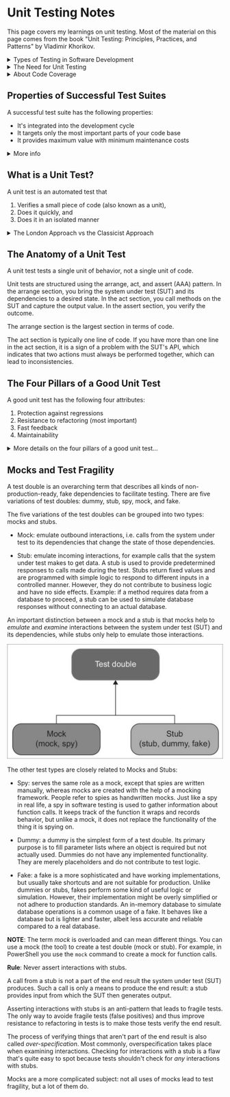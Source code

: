 # Unit Testing Notes

This page covers my learnings on unit testing. Most of the material on this page comes from the book "Unit Testing: Principles, Practices, and Patterns" by Vladimir Khorikov.

<details><summary>Types of Testing in Software Development</summary>

The Test Pyramid represents the three major test types. The width of the pyramid refers to the prevalance of a particular type of test in the suite. The wider the layer, the greater the test count. The height is a measure of how close these tests are to emulating the user's behavior. 

<img src='img/20240124-062428.png' width=600px>

Understanding the different types of testing suites is crucial in software development, as each type targets different aspects of an application and ensures its quality and reliability. Here are the key differences among some common types of testing suites:

1. **Unit Testing:**
   - **Focus:** The smallest parts of an application, typically individual functions or methods.
   - **Purpose:** To verify that each unit works as intended in isolation.
   - **Method:** Developers write these tests to check the correctness of their code. Mock objects and stubs are often used to isolate the unit from its dependencies.
   - **Example:** Testing a function that calculates the sum of two numbers.

2. **Integration Testing:**
   - **Focus:** The interaction between integrated units/modules of the application.
   - **Purpose:** To detect issues in the interaction between integrated units.
   - **Method:** These tests are typically written after unit tests and focus on the flow of data and control between modules. They may involve testing database interactions, API calls, etc.
   - **Example:** Testing how a database module interacts with a data processing module.

3. **End-to-End Testing:**
   - **Focus:** The entire application in a scenario that mimics real-world use.
   - **Purpose:** To replicate real-user scenarios to ensure the system works as intended.
   - **Method:** This involves testing the complete flow of an application from start to finish, including its interaction with external interfaces and networks.
   - **Example:** Testing an e-commerce application from product selection, cart management, checkout, payment, to order confirmation.

**Other Test Types**

The following tests types fall under the categories mentioned above:

- **Functional Testing:**
  - **Focus:** The overall functionality of the system.
  - **Purpose:** To ensure the software is functioning according to the requirements or specifications.
  - **Method:** Conducted from the user's perspective, it involves testing complete features or functionalities of the application.
  - **Example:** Testing the complete workflow of a user registration feature.

- **System Testing:**
  - **Focus:** The complete and integrated software product.
  - **Purpose:** To evaluate the system’s compliance with specified requirements.
  - **Method:** This is a high-level testing suite that validates the overall behavior of the application in an environment that mimics production.
  - **Example:** Testing the entire application after integration to ensure it meets all technical, functional, and business requirements.

- **Acceptance Testing:**
  - **Focus:** The software in a "production-like" environment.
  - **Purpose:** To validate if the software meets the business requirements and is ready for deployment.
  - **Method:** Often performed by end-users or clients, it checks if the software is acceptable for delivery.
  - **Example:** Business stakeholders testing the software to decide if it meets the predetermined criteria and is ready for release.

- **Regression Testing:**
  - **Focus:** Ensuring that new changes haven't adversely affected existing functionalities.
  - **Purpose:** To check that the old code still works after the new changes.
  - **Method:** Typically automated, it involves re-running functional and non-functional tests to ensure that previously developed and tested software still performs after a change.
  - **Example:** Re-running tests after bug fixes or new feature additions.

</details>

<details><summary>The Need for Unit Testing</summary>

Code tends to deteriorate. Each time you change something in a code base, the amount of disorder in it, or entropy, increases. Without proper care, such as constant cleaning and refactoring, the system becomes increasingly complex and disorganized. Tests help overturn this tendency.

_The goal of unit testing is to enable sustainable growth of the software project_. As projects progress through their lifecycle, stagnation occurs when there are no tests or the tests are of poor quality.

<img src='img/20240157-095728.png' width=500px>

The mechanism by which unit tests enable sustainable growth is that they allow you to add new features and conduct regular refactorings without introducing regressions (i.e. bugs). There are two benefits here:

1. Tests provide an early warning when you break existing functionality
2. You become confident that your code changes won't lead to regressions

Keep in mind that not every test holds the same importance. While certain tests significantly enhance the quality of software, others may not be as effective. These less helpful tests often lead to unnecessary alerts, fail to detect regression issues, and can be cumbersome and challenging to maintain. It's common to get caught up in creating unit tests just for the sake of it, without truly understanding if they are beneficial to the project.

> Code is a liability, not an asset. The more code you introduce, the more you extend the surface area for potential bugs in your software, and the higher the project's upkeep cost. It's always better to solve problems with as little code as possible. Tests are code too.

</details>

<details><summary>About Code Coverage</summary>

A coverage metric shows how much source code a test suite examines, from none to 100%. However, code coverage metrics don't tell the full story for two reasons:
  
1. You can't guarantee that the test verifies all possible outcomes. 
2. No coverage metric can take into account code paths in external libraries

Per #1 above, code has explicit outcomes and implicit outcomes. An example of an explicit outcome is a value returned by a function. An example of an implicit outcome is a modification to a file by a function that returns no value. Code coverage metrics don't guarantee that the underlying code is tested; it only guarantees that the code has been executed at some point.

Per #2 above, external code paths may yield different results based on the input, and there's no way to see if your tests account for all possible outcomes.

> Targeting a specific coverage number creates a perverse incentive that goes against the goal of unit testing.

_The best way to view a coverage metric is as an indicator, not a goal in and of itself_. It's good to have a high level of coverage in core parts of your system.  It's bad to make this high level a requirement.

</details>

## Properties of Successful Test Suites

A successful test suite has the following properties:

- It's integrated into the development cycle
- It targets only the most important parts of your code base
- It provides maximum value with minimum maintenance costs

<details><summary>More info</summary>

The only point in having automated tests is if you constantly use them. All tests should execute on every code change, even the smallest one.

Not all parts of your code base are worth the same attention in terms of unit testing. It's important to direct your unit testing efforts to the most critical parts of the system; then verify the other parts of the system only briefly or indirectly.

The most critical part of the system is the _domain model_. The domain model refers to a conceptual model that represents the various entities, their attributes, roles, and relationship within a specific domain of knowledge or business. 

The _domain model_ should be where most of the unit testing effort takes place.

All other parts of the system can be divided into three categories:

- Infrastructure code
- External services and dependencies, such as the database and third-party systems
- Code that glues everything together

To follow this model, it's important to isolate the domain model from the non-essential parts of the code base.

The most difficult part of unit testing is achieving maximum value with minimum maintenance costs. The only way to achieve the goal of unit testing is to 

- Learn how to differentiate between a good test and a bad test
- Be able to refactor a test to make it more valuable

</details>

## What is a Unit Test?


A unit test is an automated test that

1. Verifies a small piece of code (also known as a unit),
2. Does it quickly, and
3. Does it in an isolated manner


<details><summary>The London Approach vs the Classicist Approach</summary>

Most people agree on the first and second points above. The third point, isolation, is so controversial that there are two distinct views on unit testing:

1. Detroit Approach (Classicist):

    - Focuses more on the state of the system after the unit's execution
    - Reflective of actual usage
    - How everyone originally approached unit testing and test-driven development

2. London Approach (Mockist):
  
    - Heavily relies on mock objects to isolate the unit from its dependencies
    - Encourages design where units are highly decoupled, leading to a more modular and flexible design
    - More granular tests that focus on the behavior of a single unit in isolation
    - Popular in Test-Driven Development (TDD)

The London school isolates the system under test from its collaborators (i.e. dependencies). It involves replacing all dependencies with a _test double_, which is an object that looks and behaves like its release-intended counterpart but is actually a simplified version that reduces the complexity and facilitates testing.  The term _test double_ comes from the idea of using a stunt double in movies.

The following image shows how a test double replaces the dependencies of the system under test. 

<img src='img/20240102-120210.png' width=300px>

A benefit to this approach is that if the test fails, then you know for sure which part of the code base is broken: it's the system under test; it cannot be any of the dependencies because they have been removed.

Another benefit is that you don't have to recreate the full object graph in a test. Instead you can substitute the immediate dependencies of a class so that you don't have to deal with the dependencies of the dependencies.

In the Pester PowerShell testing suite, mocks are used as a test double. However, know that a mock is a special kind of test double that allows you to examine interactions between the system under test and its collaborators. Technically,

- A _test double_ is an overarching term that describes all kinds of non-production-ready, fake dependencies in a test
- A _mock_ is just one kind of such dependencies

In the classical approach, it's not the code that needs to be tested in an isolated manner; instead, the unit tests themselves should be run in isolation from each other. Isolating unit tests works fine so as long as they all reside in memory and don't reach out to a shared state, through which the tests can affect each other's execution context.  Typical examples of shared state are out-of-process dependencies&mdash;the database, the filesystem, and so on.

Dependency Types: 

- Shared dependency: a dependency that is shared between tests and provides means for those tests to affect each other's outcome. Examples: a static mutable field, a database.
- Private dependency: a dependency that is not shared.
- Out-of-process dependency: a dependency that runs outside the application's execution process. This type of dependency can be a shared dependency, such as a database used by both tests, or a private dependency, such as a database that runs isolated in a container.
- Volatile dependency: a dependency that either (1) introduces a requirement to set up and configure a runtime environment in addition to what's installed on the developer's machine (e.g. an API) or (2) contains nondeterministic behavior (e.g. a random number generator).

</details>

## The Anatomy of a Unit Test

A unit test tests a single unit of behavior, not a single unit of code.

Unit tests are structured using the arrange, act, and assert (AAA) pattern. In the arrange section, you bring the system under test (SUT) and its dependencies to a desired state. In the act section, you call methods on the SUT and capture the output value. In the assert section, you verify the outcome.

The arrange section is the largest section in terms of code.

The act section is typically one line of code. If you have more than one line in the act section, it is a sign of a problem with the SUT's API, which indicates that two actions must always be performed together, which can lead to inconsistencies.


## The Four Pillars of a Good Unit Test

A good unit test has the following four attributes:

1. Protection against regressions
2. Resistance to refactoring (most important)
3. Fast feedback
4. Maintainability

<details><summary>More details on the four pillars of a good unit test...</summary>

### Protection against regression

A regression (i.e. a software bug) refers to a situation where a previously functioning feature  stops working after changes. With regard to protection against regression, here are a few points to keep in mind:

`To maximize the metric of protection against regression, the test needs to aim at exercising as much code as possible.`

- The larger the amount of code that gets executed, the higher the chance that the test will reveal a regression.
- The complexity and domain significance is also important. Code that represents complex business logic is more important than boilerplate code.
- It's rarely worthwhile to test trivial code. Trivial code does not contain a substantial amount of business logic and won't provide much chance of finding a regression error.

Protection against regressions is a measure of how good the test is at indicateing the presence of bugs (regressions). The more code the test executes (both your code and the code of libraries and frameworks used in the project), the higher the chance the test will reveal a bug.

### Resistance to refactoring

Resistance to refactoring is the degree to which a test can sustain application code refactoring without producing a false alarm.

`To maximize the metric of resistance to refactoring, aim at the end result instead of implementation details.`

Refactoring means changing existing code without modifying its observable behavior. The intention of refactoring is usually to increase readability and reduce complexity. Resistance to refactoring is the degree to which a test can sustain a refactoring of the underlying application code without turning red (failing).

<details><summary>About false positives</summary>

False positives in unit tests that result from refactoring interfere with the benefits of units tests in the following ways:

1. They dilute your ability and willingness to react to problems in code. Over time, you get accustomed to failures and stop paying attention. After a while you start ignore legitimate failures, too.
2. When false positives are frequent, you lose trust in the test suite. This lack of trust leads to fewer refactorings, because you try to reduce code changes to a minimum to avoid regressions.

The only way to reduce false positives is to decouple the test from the implementation details. You need to make sure the test verifies the end result the SUT delivers: its observable behavior, not the steps it takes to do that test. Tests should approach SUT verification from the end user's point of view and check only the outcome meaningful to that end user. Everything else must be disregarded.

The best way to structure a test is to make it tell a story about the problem domain. Should a test fail, it means there's a disconnect between the story and the actual application behavior. All other tests are just noise that steer your attention away from things that matter.

Good unit tests focus on the end result. Bad unit tests focus on the implementation details.

<img src='img/20240158-045854.png' width=700px>

</details>



### Fast feedback

Fast tests are an essential property of a unit test. The faster the tests, the more of them you can have in your test suite and the more often you can run them.

Slow tests delay feedback and discourage you from running them often.

Unit tests, by their isolated nature, are fast tests as compared to other types of tests, e.g. integration tests.

### Maintainability

The ability to maintain a unit test has two components:

1. How hard is it to understand the test
2. How hard is it to run the test

Understand the test is related to the size of the test. The fewer lines of code, the more readable the test is (assuming you don't try to compress the code artificially to reduce the line count). The quality of the test code matters. Don't cut corners when writing tests; treat the test code as a first-class citizen.

The test may be hard to run if it relies on out-of-process dependencies. For example, you may have to spend time keeping the dependencies operational, e.g. reboot the database server, resolve network connectivity issues.

### Determining Test Value

A test's value is the product of each of the four unit test pillars/attributes:

1. Protection against regressions
2. Resistance to refactoring
3. Fast feedback
4. Maintainability

If a test gets zero in one of the attributes, then the test value's result is zero.

The first three attributes are mutually exclusive. This makes it impossible to get a maximum score in all four attributes. End-to-end tests, test the whole system and its dependencies and therefore do not have fast feedback. Brittle tests yield many false positives and therefore have low resistance to refactoring. Trivial tests aren't comprehensive enough to catch regressions.

<img src='img/20240150-045006.png' width=500px>



When needing to prioritize, resistance to refactoring is non-negotiable because whether a test possesses this attribute is mostly a binary choice: the test either has resistance to refactoring or it doesn't. The trade-off between the attributes comes down to choice between protection against regressions and fast feedback.

</details>

## Mocks and Test Fragility

A test double is an overarching term that describes all kinds of non-production-ready, fake dependencies to facilitate testing. There are five variations of test doubles: dummy, stub, spy, mock, and fake.

The five variations of the test doubles can be grouped into two types: mocks and stubs.

- Mock: emulate outbound interactions, i.e. calls from the system under test to its dependencies that change the state of those dependencies.

- Stub: emulate incoming interactions, for example calls that the system under test makes to get data. A stub is used to provide predetermined responses to calls made during the test. Stubs return fixed values and are programmed with simple logic to respond to different inputs in a controlled manner. However, they do not contribute to business logic and have no side effects. Example: if a method requires data from a database to proceed, a stub can be used to simulate database responses without connecting to an actual database.

An important distinction between a mock and a stub is that mocks help to _emulate_ and _examine_ interactions between the system under test (SUT) and its dependencies, while stubs only help to emulate those interactions. 

<img src='img/20240124-052423.png' width=600px>

The other test types are closely related to Mocks and Stubs:

- Spy: serves the same role as a mock, except that spies are written manually, whereas mocks are created with the help of a mocking framework. People refer to spies as handwritten mocks. Just like a spy in real life, a spy in software testing is used to gather information about function calls. It keeps track of the function it wraps and records behavior, but unlike a mock, it does not replace the functionality of the thing it is spying on.

- Dummy: a dummy is the simplest form of a test double. Its primary purpose is to fill parameter lists where an object is required but not actually used. Dummies do not have any implemented functionality. They are merely placeholders and do not contribute to test logic. 

- Fake: a fake is a more sophisticated and have working implementations, but usually take shortcuts and are not suitable for production. Unlike dummies or stubs, fakes perform some kind of useful logic or simulation. However, their implementation might be overly simplified or not adhere to production standards. An in-memory database to simulate database operations is a common usage of a fake. It behaves like a database but is lighter and faster, albeit less accurate and reliable compared to a real database.

**NOTE**: The term _mock_ is overloaded and can mean different things. You can use a mock (the tool) to create a test double (mock or stub). For example, in PowerShell you use the `mock` command to create a mock for function calls.

**Rule**: Never assert interactions with stubs. 

A call from a stub is not a part of the end result the system under test (SUT) produces. Such a call is only a means to produce the end result: a stub provides input from which the SUT then generates output.

Asserting interactions with stubs is an anti-pattern that leads to fragile tests. The only way to avoide fragile tests (false positives) and thus improve resistance to refactoring in tests is to make those tests verify the end result.

The process of verifying things that aren't part of the end result is also called _over-specification_. Most commonly, overspecification takes place when examining interactions. Checking for interactions with a stub is a flaw that's quite easy to spot because tests shouldn't check for _any_ interactions with stubs.

Mocks are a more complicated subject:  not all uses of mocks lead to test fragility, but a lot of them do.









